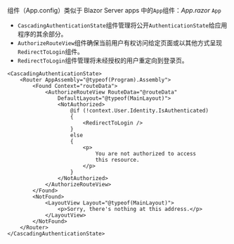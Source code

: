 组件（App.config）类似于 Blazor Server apps 中的`App`组件：*App.razor* `App`

* `CascadingAuthenticationState`组件管理将公开`AuthenticationState`给应用程序的其余部分。
* `AuthorizeRouteView`组件确保当前用户有权访问给定页面或以其他方式呈现`RedirectToLogin`组件。
* `RedirectToLogin`组件管理将未经授权的用户重定向到登录页。

```razor
<CascadingAuthenticationState>
    <Router AppAssembly="@typeof(Program).Assembly">
        <Found Context="routeData">
            <AuthorizeRouteView RouteData="@routeData" 
                DefaultLayout="@typeof(MainLayout)">
                <NotAuthorized>
                    @if (!context.User.Identity.IsAuthenticated)
                    {
                        <RedirectToLogin />
                    }
                    else
                    {
                        <p>
                            You are not authorized to access 
                            this resource.
                        </p>
                    }
                </NotAuthorized>
            </AuthorizeRouteView>
        </Found>
        <NotFound>
            <LayoutView Layout="@typeof(MainLayout)">
                <p>Sorry, there's nothing at this address.</p>
            </LayoutView>
        </NotFound>
    </Router>
</CascadingAuthenticationState>
```
